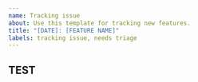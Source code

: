 ```yaml
---
name: Tracking issue
about: Use this template for tracking new features.
title: "[DATE]: [FEATURE NAME]"
labels: tracking issue, needs triage
---
```


## TEST
